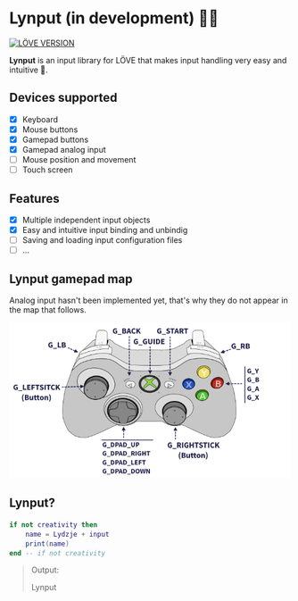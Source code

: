 # Lynput (in development) :construction::construction:
[![LÖVE VERSION](https://img.shields.io/badge/L%C3%96VE-11.1-%23E64A99.svg)](https://love2d.org/wiki/11.1)

**Lynput** is an input library for LÖVE that  makes input handling very easy and intuitive 💙.

## Devices supported
- [x] Keyboard
- [x] Mouse buttons
- [x] Gamepad buttons
- [x] Gamepad analog input
- [ ] Mouse position and movement
- [ ] Touch screen

## Features
- [x] Multiple independent input objects
- [x] Easy and intuitive input binding and unbindig
- [ ] Saving and loading input configuration files
- [ ] ...

## Lynput gamepad map
Analog input hasn't been implemented yet, that's why they do not appear in the map that follows.

![xbox_360_controller_map](res/xbox_360_controller.png)

## Lynput?
```lua
if not creativity then
    name = Lydzje + input
    print(name)
end -- if not creativity
```
> Output:
>
> Lynput
